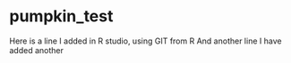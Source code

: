 # pumpkin_test
Here is a line I added in R studio, using GIT from R
And another line
I have added another
